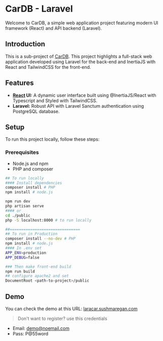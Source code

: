 # CarDB - Laravel

Welcome to CarDB, a simple web application project featuring modern UI framework (React) and API backend (Laravel).

## Introduction

This is a sub-project of [CarDB](github.com/raygone/CarDB). This project highlights a full-stack web application developed using Laravel for the back-end and InertiaJS with React and TailwindCSS for the front-end.

## Features

- **[React](./resources) UI:** A dynamic user interface built using @InertiaJS/React with Typescript and Styled with TailwindCSS.
- **Laravel:** Robust API with Laravel Sanctum authentication using PostgreSQL database.

## Setup

To run this project locally, follow these steps:

### Prerequisites

- Node.js and npm
- PHP and composer

```sh
## To run locally
#### Install dependencies
composer install # PHP
npm install # node.js

npm run dev
php artisan serve
#### or
cd ./public
php -S localhost:8000 # to run locally

##===============================
## To run in Production
composer install --no-dev # PHP
npm install # node.js
#### In .env set
APP_ENV=production
APP_DEBUG=false

### Then make front-end build
npm run build
## configure apache2 and set
DocumentRoot <path-to-project>/public 
```

## Demo
You can check the demo at this URL: [laracar.sushmaregan.com](https://laracar.sushmaregan.com)

> Don't want to register? use this credentials <br>
- Email: demo@noemail.com<br>
- Pass: P@55word
 
